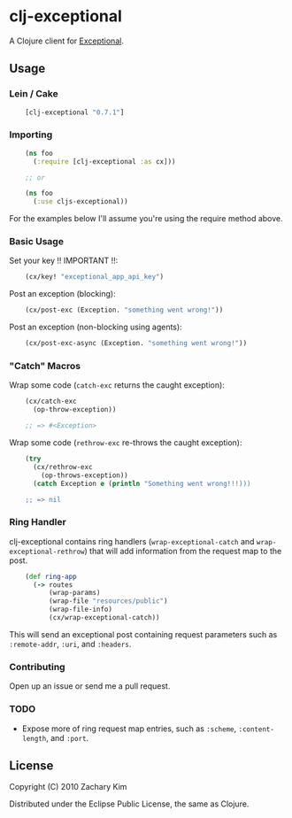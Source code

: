 # clj-exceptional

A Clojure client for [Exceptional](http://getexceptional.com).

## Usage

### Lein / Cake

```clojure
    [clj-exceptional "0.7.1"]
```

### Importing

```clojure
    (ns foo
      (:require [clj-exceptional :as cx]))

    ;; or

    (ns foo
      (:use cljs-exceptional))
```

For the examples below I'll assume you're using the require method above.

### Basic Usage

Set your key !! IMPORTANT !!:

```clojure
    (cx/key! "exceptional_app_api_key")
```

Post an exception (blocking):

```clojure
    (cx/post-exc (Exception. "something went wrong!"))
```

Post an exception (non-blocking using agents):

```clojure
    (cx/post-exc-async (Exception. "something went wrong!"))
```



### "Catch" Macros

Wrap some code (`catch-exc` returns the caught exception):

```clojure
    (cx/catch-exc
      (op-throw-exception))

    ;; => #<Exception>
```

Wrap some code (`rethrow-exc` re-throws the caught exception):

```clojure
    (try
      (cx/rethrow-exc
        (op-throws-exception))
      (catch Exception e (println "Something went wrong!!!)))

    ;; => nil
```
### Ring Handler

clj-exceptional contains ring handlers (`wrap-exceptional-catch` and
`wrap-exceptional-rethrow`) that will add information from
the request map to the post.

```clojure
    (def ring-app
      (-> routes
          (wrap-params)
          (wrap-file "resources/public")
          (wrap-file-info)
          (cx/wrap-exceptional-catch))
```

This will send an exceptional post containing request parameters such
as `:remote-addr`, `:uri`, and `:headers`.


### Contributing

Open up an issue or send me a pull request.


### TODO

* Expose more of ring request map entries, such as `:scheme`,
  `:content-length`, and `:port`.



## License

Copyright (C) 2010 Zachary Kim

Distributed under the Eclipse Public License, the same as Clojure.
